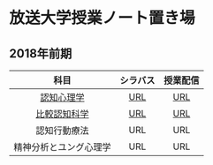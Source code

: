 # 放送大学授業ノート置き場

## 2018年前期
| 科目 | シラバス | 授業配信 |
|:---:|:---:|:---:|
| [認知心理学](1528904認知心理学/認知心理学.md) | [URL](https://www.ouj.ac.jp/hp/kamoku/H30/kyouyou/C/sinri/1528904.html) | [URL](https://vod.ouj.ac.jp/view/ouj/#/navi/vod?ca=124) |
| [比較認知科学](1529188比較認知科学/比較認知科学.md) | [URL](https://www.ouj.ac.jp/hp/kamoku/H30/kyouyou/C/sinri/1529188.html) | [URL](https://vod.ouj.ac.jp/view/ouj/#/navi/vod?ca=128) |
| 認知行動療法 | URL | URL |
| 精神分析とユング心理学 | URL | URL |
